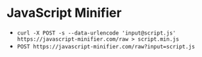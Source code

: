 # JavaScript Minifier

- `curl -X POST -s --data-urlencode 'input@script.js' https://javascript-minifier.com/raw > script.min.js`
- `POST https://javascript-minifier.com/raw?input=script.js`
